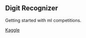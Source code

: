 ## Digit Recognizer
Getting started with ml competitions.

[Kaggle](https://www.kaggle.com/competitions/digit-recognizer/overview)
